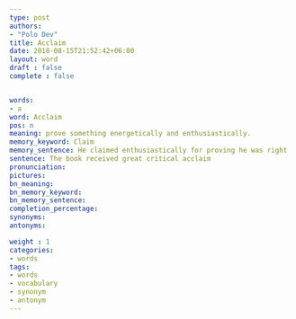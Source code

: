 ```yaml
---
type: post
authors:
- "Polo Dev"
title: Acclaim
date: 2018-08-15T21:52:42+06:00
layout: word
draft : false
complete : false


words:
- a
word: Acclaim
pos: n
meaning: prove something energetically and enthusiastically.
memory_keyword: Claim
memory_sentence: He claimed enthusiastically for proving he was right
sentence: The book received great critical acclaim
pronunciation:
pictures:
bn_meaning: 
bn_memory_keyword: 
bn_memory_sentence:
completion_percentage:
synonyms:
antonyms:

weight : 1
categories:
- words
tags:
- words
- vocabulary
- synonym
- antonym
---
```

